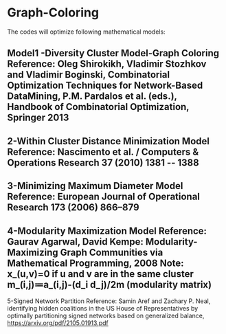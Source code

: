 # Graph-Coloring

The codes will optimize following mathematical models:

Model1 -Diversity Cluster Model-Graph Coloring
Reference: Oleg Shirokikh, Vladimir Stozhkov and Vladimir Boginski, Combinatorial Optimization Techniques for Network-Based DataMining, P.M. Pardalos et al. (eds.), Handbook of Combinatorial Optimization, Springer 2013
--------------------------------------------------------------------------------------------------------------
2-Within Cluster Distance Minimization Model
Reference: Nascimento et al. / Computers & Operations Research 37 (2010) 1381 -- 1388
--------------------------------------------------------------------------------------------------------------
3-Minimizing Maximum Diameter Model
Reference: European Journal of Operational Research 173 (2006) 866–879
--------------------------------------------------------------------------------------------------------------
4-Modularity Maximization Model
Reference: Gaurav Agarwal, David Kempe: Modularity-Maximizing Graph Communities via Mathematical Programming, 2008
Note: x_(u,v)=0 if u and v are in the same cluster
m_(i,j)≔a_(i,j)-(d_i d_j)/2m   (modularity matrix)
--------------------------------------------------------------------------------------------------------------
5-Signed Network Partition
Reference: Samin Aref and Zachary P. Neal, identifying hidden coalitions in the US House of Representatives by optimally partitioning signed networks based on generalized balance, https://arxiv.org/pdf/2105.01913.pdf 
